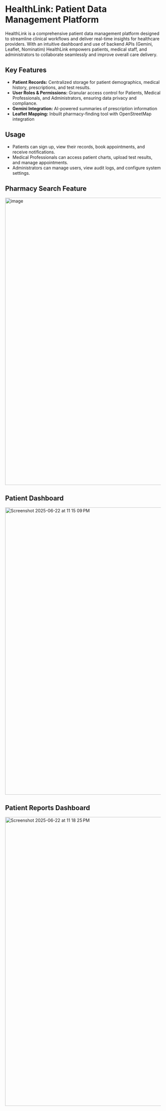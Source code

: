 # HealthLink: Patient Data Management Platform

HealthLink is a comprehensive patient data management platform designed to streamline clinical workflows and deliver real-time insights for healthcare providers. With an intuitive dashboard and use of backend APIs (Gemini, Leaflet, Nominatim) HealthLink empowers patients, medical staff, and administrators to collaborate seamlessly and improve overall care delivery.

## Key Features

- **Patient Records:** Centralized storage for patient demographics, medical history, prescriptions, and test results.  
- **User Roles & Permissions:** Granular access control for Patients, Medical Professionals, and Administrators, ensuring data privacy and compliance.  
- **Gemini Integration:** AI-powered summaries of prescription information  
- **Leaflet Mapping:** Inbuilt pharmacy-finding tool with OpenStreetMap integration  

## Usage

- Patients can sign up, view their records, book appointments, and receive notifications.  
- Medical Professionals can access patient charts, upload test results, and manage appointments.  
- Administrators can manage users, view audit logs, and configure system settings.

## Pharmacy Search Feature

<img width="926" alt="image" src="https://github.com/user-attachments/assets/3ea1a59f-692a-4660-9b0f-e363a44aae04" />


## Patient Dashboard

<img width="926" alt="Screenshot 2025-06-22 at 11 15 09 PM" src="https://github.com/user-attachments/assets/68368636-655f-40d4-aa75-79f8e97b7e81" />


## Patient Reports Dashboard

<img width="931" alt="Screenshot 2025-06-22 at 11 18 25 PM" src="https://github.com/user-attachments/assets/8ec39928-a77d-4617-8bc5-b7e55c1674a0" />
